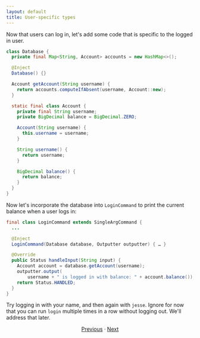 ```yaml
---
layout: default
title: User-specific types
---
```


Now that users can log in, let's add some code that is specific to the logged in
user.

```java
class Database {
  private final Map<String, Account> accounts = new HashMap<>();

  @Inject
  Database() {}

  Account getAccount(String username) {
    return accounts.computeIfAbsent(username, Account::new);
  }

  static final class Account {
    private final String username;
    private BigDecimal balance = BigDecimal.ZERO;

    Account(String username) {
      this.username = username;
    }

    String username() {
      return username;
    }

    BigDecimal balance() {
      return balance;
    }
  }
}
```

Now let's incorporate the database into `LoginCommand` to print the current
balance when a user logs in:

```java
final class LoginCommand extends SingleArgCommand {
  ...

  @Inject
  LoginCommand(Database database, Outputter outputter) { … }

  @Override
  public Status handleInput(String input) {
    Account account = database.getAccount(username);
    outputter.output(
        username + " is logged in with balance: " + account.balance());
    return Status.HANDLED;
  }
}
```

Try logging in with your name, and then again with `jesse`. Ignore for now that
you can run `login` multiple times in a row without logging out. We'll address
that later.

<section style="text-align: center" markdown="1">

[Previous](07-two-for-the-price-of-one) · [Next](09-maintaining-state)

</section>
